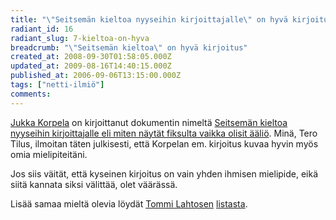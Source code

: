```yaml
---
title: "\"Seitsemän kieltoa nyyseihin kirjoittajalle\" on hyvä kirjoitus"
radiant_id: 16
radiant_slug: 7-kieltoa-on-hyva
breadcrumb: "\"Seitsemän kieltoa\" on hyvä kirjoitus"
created_at: 2008-09-30T01:58:05.000Z
updated_at: 2009-08-16T14:40:15.000Z
published_at: 2006-09-06T13:15:00.000Z
tags: ["netti-ilmiö"]
comments:
---
```

<p><a href="http://www.cs.tut.fi/~jkorpela/">Jukka Korpela</a> on
kirjoittanut dokumentin nimeltä
<a href="http://www.cs.tut.fi/~jkorpela/nyysit/eit.html">Seitsemän
kieltoa nyyseihin kirjoittajalle eli miten näytät fiksulta vaikka
olisit ääliö</a>. Minä, Tero Tilus,
ilmoitan täten julkisesti, että Korpelan em. kirjoitus kuvaa hyvin myös 
omia mielipiteitäni.</p>


<p>Jos siis väität, että kyseinen kirjoitus on vain yhden ihmisen 
mielipide, eikä siitä kannata siksi välittää, olet väärässä.
</p>

<p>Lisää samaa mieltä olevia löydät <a href="http://www.iki.fi/hazor/">Tommi Lahtosen</a> <a href="http://www.mit.jyu.fi/tjlahton/7kieltoa/">listasta</a>.</p>